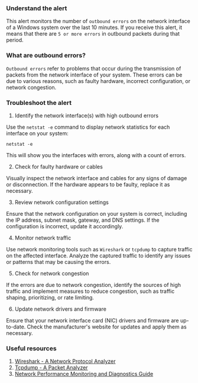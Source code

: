 ### Understand the alert

This alert monitors the number of `outbound errors` on the network interface of a Windows system over the last 10 minutes. If you receive this alert, it means that there are `5 or more errors` in outbound packets during that period.

### What are outbound errors?

`Outbound errors` refer to problems that occur during the transmission of packets from the network interface of your system. These errors can be due to various reasons, such as faulty hardware, incorrect configuration, or network congestion.

### Troubleshoot the alert

1. Identify the network interface(s) with high outbound errors

Use the `netstat -e` command to display network statistics for each interface on your system:

```
netstat -e
```

This will show you the interfaces with errors, along with a count of errors.

2. Check for faulty hardware or cables

Visually inspect the network interface and cables for any signs of damage or disconnection. If the hardware appears to be faulty, replace it as necessary.

3. Review network configuration settings

Ensure that the network configuration on your system is correct, including the IP address, subnet mask, gateway, and DNS settings. If the configuration is incorrect, update it accordingly.

4. Monitor network traffic

Use network monitoring tools such as `Wireshark` or `tcpdump` to capture traffic on the affected interface. Analyze the captured traffic to identify any issues or patterns that may be causing the errors.

5. Check for network congestion

If the errors are due to network congestion, identify the sources of high traffic and implement measures to reduce congestion, such as traffic shaping, prioritizing, or rate limiting.

6. Update network drivers and firmware

Ensure that your network interface card (NIC) drivers and firmware are up-to-date. Check the manufacturer's website for updates and apply them as necessary.

### Useful resources

1. [Wireshark - A Network Protocol Analyzer](https://www.wireshark.org/)
2. [Tcpdump - A Packet Analyzer](https://www.tcpdump.org/)
3. [Network Performance Monitoring and Diagnostics Guide](https://docs.microsoft.com/en-us/windows-server/networking/technologies/npmd/npmd)